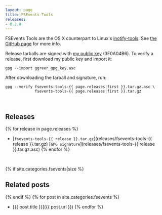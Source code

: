 ```yaml
---
layout: page
title: FSEvents Tools
releases:
- 0.2.0
---
```


FSEvents Tools are the OS X counterpart to Linux's [inotify-tools](https://github.com/rvoicilas/inotify-tools). See [the GitHub page](https://github.com/ggreer/fsevents-tools) for more info.

Release tarballs are signed with [my public key](/ggreer_gpg_key.asc) (3F0A04B6). To verify a release, first download my public key and import it:

    gpg --import ggreer_gpg_key.asc

After downloading the tarball and signature, run:

    gpg --verify fsevents-tools-{{ page.releases|first }}.tar.gz.asc \
                 fsevents-tools-{{ page.releases|first }}.tar.gz
<br />

## Releases
{% for release in page.releases %}
* [`fsevents-tools-{{ release }}.tar.gz`](releases/fsevents-tools-{{ release }}.tar.gz) <span class="gpg_sig">[`GPG signature`](releases/fsevents-tools-{{ release }}.tar.gz.asc)</span>
{% endfor %}


<br />

{% if site.categories.fsevents|size %}
## Related posts
{% endif %}
{% for post in site.categories.fsevents %}
* [{{ post.title }}]({{ post.url }})
{% endfor %}
